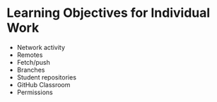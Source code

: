 # Learning Objectives for Individual Work

* Network activity
* Remotes
* Fetch/push
* Branches
* Student repositories
* GitHub Classroom
* Permissions 
